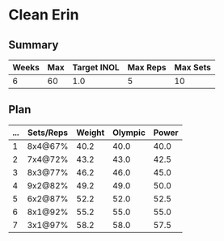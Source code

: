 # Clean Erin

## Summary

Weeks | Max | Target INOL | Max Reps | Max Sets
--- | --- | --- | --- | ---
6 | 60 | 1.0 | 5 | 10

## Plan

 ... | Sets/Reps | Weight | Olympic | Power
--- | --- | --- | --- | ---
1 | 8x4@67% | 40.2 | 40.0 | 40.0
2 | 7x4@72% | 43.2 | 43.0 | 42.5
3 | 8x3@77% | 46.2 | 46.0 | 45.0
4 | 9x2@82% | 49.2 | 49.0 | 50.0
5 | 6x2@87% | 52.2 | 52.0 | 52.5
6 | 8x1@92% | 55.2 | 55.0 | 55.0
7 | 3x1@97% | 58.2 | 58.0 | 57.5
